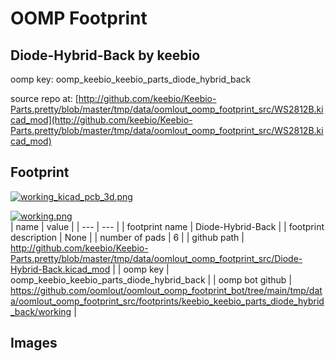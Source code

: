 # OOMP Footprint  
## Diode-Hybrid-Back  by keebio  
  
oomp key: oomp_keebio_keebio_parts_diode_hybrid_back  
  
source repo at: [http://github.com/keebio/Keebio-Parts.pretty/blob/master/tmp/data/oomlout_oomp_footprint_src/WS2812B.kicad_mod](http://github.com/keebio/Keebio-Parts.pretty/blob/master/tmp/data/oomlout_oomp_footprint_src/WS2812B.kicad_mod)  
## Footprint  
  
[![working_kicad_pcb_3d.png](working_kicad_pcb_3d_600.png)](working_kicad_pcb_3d.png)  
  
[![working.png](working_600.png)](working.png)  
| name | value | 
| --- | --- | 
| footprint name | Diode-Hybrid-Back | 
| footprint description | None | 
| number of pads | 6 | 
| github path | http://github.com/keebio/Keebio-Parts.pretty/blob/master/tmp/data/oomlout_oomp_footprint_src/Diode-Hybrid-Back.kicad_mod | 
| oomp key | oomp_keebio_keebio_parts_diode_hybrid_back | 
| oomp bot github | https://github.com/oomlout/oomlout_oomp_footprint_bot/tree/main/tmp/data/oomlout_oomp_footprint_src/footprints/keebio_keebio_parts_diode_hybrid_back/working | 
## Images  
